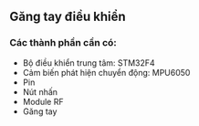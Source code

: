 ## Găng tay điều khiển 
### Các thành phần cần có:
- Bộ điều khiển trung tâm: STM32F4
- Cảm biến phát hiện chuyển động: MPU6050
- Pin
- Nút nhấn
- Module RF
- Găng tay